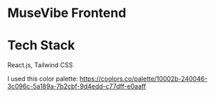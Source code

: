 # MuseVibe Frontend

# Tech Stack
React.js, Tailwind CSS

I used this color palette: https://coolors.co/palette/10002b-240046-3c096c-5a189a-7b2cbf-9d4edd-c77dff-e0aaff